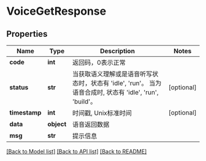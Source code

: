 # VoiceGetResponse

## Properties
Name | Type | Description | Notes
------------ | ------------- | ------------- | -------------
**code** | **int** | 返回码，0表示正常 | 
**status** | **str** | 当获取语义理解或是语音听写状态时，状态有 &#39;idle&#39;, &#39;run&#39;。 当为语音合成时, 状态有 &#39;idle&#39;, &#39;run&#39;, &#39;build&#39;。  | [optional] 
**timestamp** | **int** | 时间戳, Unix标准时间 | [optional] 
**data** | **object** | 语音返回数据 | 
**msg** | **str** | 提示信息 | 

[[Back to Model list]](../README.md#documentation-for-models) [[Back to API list]](../README.md#documentation-for-api-endpoints) [[Back to README]](../README.md)


